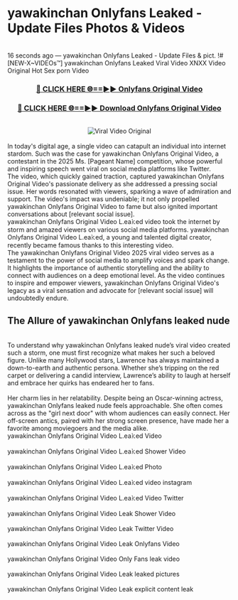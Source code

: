 # yawakinchan Onlyfans Leaked - Update Files Photos & Videos 
<br>
16 seconds ago — yawakinchan Onlyfans Leaked - Update Files & pict. !#[NEW-X~VIDEOs™] yawakinchan Onlyfans Leaked Viral Video XNXX Video Original Hot Sex porn Video
<br>
<div align="center">
<h3><a href="http://freeplayer.one?title=yawakinchan&ref=25OR" rel="nofollow">🔴 CLICK HERE 🌐==►► Onlyfans Original Video</a></h3>
<h3><a href="http://freeplayer.one?title=yawakinchan&ref=25OR" rel="nofollow">🔴 CLICK HERE 🌐==►► Download Onlyfans Original Video</a></h3>
<br>
<a href="http://freeplayer.one?title=yawakinchan&ref=25OR" rel="nofollow" data-target="animated-image.originalLink"><img src="https://i.ibb.co.com/xMMVF88/686577567.gif" alt="Viral Video Original" style="max-width: 100%; display: inline-block;" data-target="animated-image.originalImage"></a>
</div>
<br>
In today's digital age, a single video can catapult an individual into internet stardom. Such was the case for yawakinchan Onlyfans Original Video, a contestant in the 2025 Ms. [Pageant Name] competition, whose powerful and inspiring speech went viral on social media platforms like Twitter.
<br>
The video, which quickly gained traction, captured yawakinchan Onlyfans Original Video's passionate delivery as she addressed a pressing social issue. Her words resonated with viewers, sparking a wave of admiration and support. The video's impact was undeniable; it not only propelled yawakinchan Onlyfans Original Video to fame but also ignited important conversations about [relevant social issue].
<br>
yawakinchan Onlyfans Original Video L.ea𝚔ed video took the internet by storm and amazed viewers on various social media platforms. yawakinchan Onlyfans Original Video L.ea𝚔ed, a young and talented digital creator, recently became famous thanks to this interesting video.
<br>
The yawakinchan Onlyfans Original Video 2025 viral video serves as a testament to the power of social media to amplify voices and spark change. It highlights the importance of authentic storytelling and the ability to connect with audiences on a deep emotional level. As the video continues to inspire and empower viewers, yawakinchan Onlyfans Original Video's legacy as a viral sensation and advocate for [relevant social issue] will undoubtedly endure.
<br>
<h2>The Allure of yawakinchan Onlyfans leaked nude</h2>
<br>
To understand why yawakinchan Onlyfans leaked nude’s viral video created such a storm, one must first recognize what makes her such a beloved figure. Unlike many Hollywood stars, Lawrence has always maintained a down-to-earth and authentic persona. Whether she’s tripping on the red carpet or delivering a candid interview, Lawrence’s ability to laugh at herself and embrace her quirks has endeared her to fans.
<br><br>
Her charm lies in her relatability. Despite being an Oscar-winning actress, yawakinchan Onlyfans leaked nude feels approachable. She often comes across as the "girl next door" with whom audiences can easily connect. Her off-screen antics, paired with her strong screen presence, have made her a favorite among moviegoers and the media alike.
<br>
yawakinchan Onlyfans Original Video L.ea𝚔ed Video
<br><br>
yawakinchan Onlyfans Original Video L.ea𝚔ed Shower Video
<br><br>
yawakinchan Onlyfans Original Video L.ea𝚔ed Photo
<br><br>
yawakinchan Onlyfans Original Video L.ea𝚔ed video instagram
<br><br>
yawakinchan Onlyfans Original Video L.ea𝚔ed Video Twitter
<br><br>
yawakinchan Onlyfans Original Video Leak Shower Video
<br><br>
yawakinchan Onlyfans Original Video Leak Twitter Video
<br><br>
yawakinchan Onlyfans Original Video Leak Onlyfans Video
<br><br>
yawakinchan Onlyfans Original Video Only Fans leak video
<br><br>
yawakinchan Onlyfans Original Video Leak leaked pictures
<br><br>
yawakinchan Onlyfans Original Video Leak explicit content leak